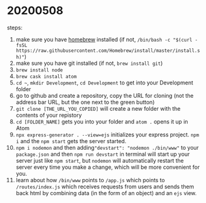 # 20200508

steps:
1. make sure you have [homebrew](https://brew.sh/) installed (if not, `/bin/bash -c "$(curl -fsSL https://raw.githubusercontent.com/Homebrew/install/master/install.sh)"`)
2. make sure you have git installed (if not, `brew install git`)
3. `brew install node`
4. `brew cask install atom`
5. `cd ~`, `mkdir Development`, `cd Development` to get into your Development folder
6. go to github and create a repository, copy the URL for cloning (not the address bar URL, but the one next to the green button)
7. `git clone [THE_URL_YOU_COPIED]` will create a new folder with the contents of your repistory
8. `cd [FOLDER_NAME]` gets you into your folder and `atom .` opens it up in Atom
9. `npx express-generator . --view=ejs` initializes your express project. `npm i` and the `npm start` gets the server started.
10. `npm i nodemon` and then adding`"devstart": "nodemon ./bin/www"` to your `package.json` and then `npm run devstart` in terminal will start up your server just like `npm start`, but `nodemon` will automatically restart the server every time you make a change, which will be more convenient for you.
11. learn about how `/bin/www` points to `/app.js` which points to `/routes/index.js` which receives requests from users and sends them back html by combining data (in the form of an object) and an `ejs` view.
